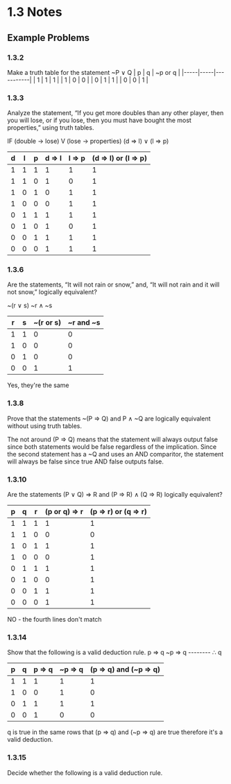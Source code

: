 # 1.3 Notes

## Example Problems
### 1.3.2
Make a truth table for the statement ~P $\lor$ Q
|  p  |  q  |  ~p or q  |
|-----|-----|-----------|
|  1  |  1  |     1     |
|  1  |  0  |     0     |
|  0  |  1  |     1     |
|  0  |  0  |     1     |

### 1.3.3
Analyze the statement, “If you get more doubles than any other player, then you will lose, or if you lose, then you must have bought the most properties,” using truth tables.

IF (double -> lose) V (lose -> properties)
(d => l) $\lor$ (l => p)

|  d  |  l  |  p  |  d => l  |  l => p  |  (d => l) or (l => p)  |
|-----|-----|-----|----------|----------|------------------------|
|  1  |  1  |  1  |    1     |    1     |           1            |
|  1  |  1  |  0  |    1     |    0     |           1            |
|  1  |  0  |  1  |    0     |    1     |           1            |
|  1  |  0  |  0  |    0     |    1     |           1            |
|  0  |  1  |  1  |    1     |    1     |           1            |
|  0  |  1  |  0  |    1     |    0     |           1            |
|  0  |  0  |  1  |    1     |    1     |           1            |
|  0  |  0  |  0  |    1     |    1     |           1            |

### 1.3.6
Are the statements, “It will not rain or snow,” and, “It will not rain and it will not snow,” logically equivalent?

~(r $\lor$ s) 
~r $\land$ ~s

|  r  |  s  |  ~(r or s)  |  ~r and ~s  |
|-----|-----|-------------|-------------|
|  1  |  1  |      0      |      0      |
|  1  |  0  |      0      |      0      |
|  0  |  1  |      0      |      0      |
|  0  |  0  |      1      |      1      |
Yes, they're the same

### 1.3.8
Prove that the statements ~(P => Q) and P $\land$ ~Q are logically equivalent without using truth tables.

The not around (P => Q) means that the statement will always output false since both statements would be false regardless of the implication. Since the second statement has a ~Q and uses an AND comparitor, the statement will always be false since true AND false outputs false.

### 1.3.10
Are the statements (P $\lor$ Q) => R and (P => R) $\land$ (Q => R) logically equivalent?

|  p  |  q  |  r  |  (p or q) => r  |  (p => r) or (q => r)  |
|-----|-----|-----|-----------------|------------------------|
|  1  |  1  |  1  |        1        |           1            |
|  1  |  1  |  0  |        0        |           0            |
|  1  |  0  |  1  |        1        |           1            |
|  1  |  0  |  0  |        0        |           1            |
|  0  |  1  |  1  |        1        |           1            |
|  0  |  1  |  0  |        0        |           1            |
|  0  |  0  |  1  |        1        |           1            |
|  0  |  0  |  0  |        1        |           1            |
NO - the fourth lines don't match

### 1.3.14
Show that the following is a valid deduction rule.
 p => q
~p => q
\--------
$\therefore$ q

|  p  |  q  |  p => q  |  ~p => q  |  (p => q) and (~p => q)  |
|-----|-----|----------|-----------|--------------------------|
|  1  |  1  |    1     |     1     |            1             |
|  1  |  0  |    0     |     1     |            0             |
|  0  |  1  |    1     |     1     |            1             |
|  0  |  0  |    1     |     0     |            0             |

q is true in the same rows that (p => q) and (~p => q) are true therefore it's a valid deduction.

### 1.3.15
Decide whether the following is a valid deduction rule.




